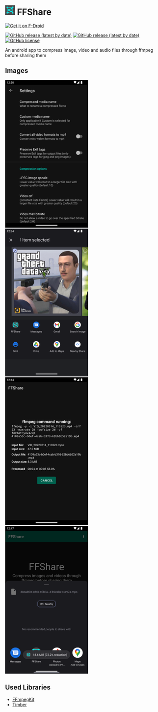 # <img src="fastlane/metadata/android/en-US/images/icon.png" height="32"> FFShare

[<img src="https://f-droid.org/badge/get-it-on.png"
      alt="Get it on F-Droid"
      height="80">](https://f-droid.org/app/com.caydey.ffshare)

[![GitHub release (latest by date)](https://img.shields.io/github/v/release/caydey/FFShare)](https://github.com/caydey/ffshare/releases/latest)
[![GitHub release (latest by date)](https://img.shields.io/github/downloads/caydey/FFShare/latest/total)](https://github.com/caydey/ffshare/releases/latest)
[![GitHub license](https://img.shields.io/github/license/caydey/ffshare)](https://github.com/caydey/ffshare/blob/master/LICENSE)

An android app to compress image, video and audio files through ffmpeg before sharing them

## Images

<p align="left">
      <img src="fastlane/metadata/android/en-US/images/phoneScreenshots/1.png" width="270">
      <img src="fastlane/metadata/android/en-US/images/phoneScreenshots/2.png" width="270">
      <img src="fastlane/metadata/android/en-US/images/phoneScreenshots/3.png" width="270">
      <img src="fastlane/metadata/android/en-US/images/phoneScreenshots/4.png" width="270">
</p>

## Used Libraries

- [FFmpegKit](https://github.com/arthenica/ffmpeg-kit)
- [Timber](https://github.com/JakeWharton/timber)
